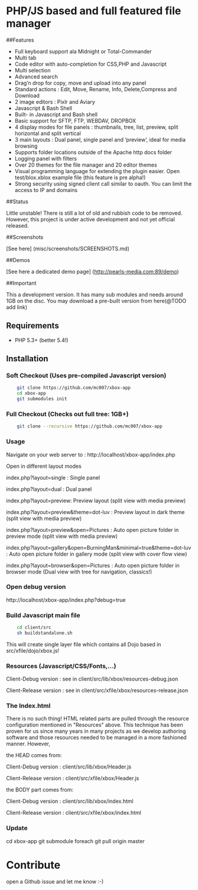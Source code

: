 PHP/JS based and full featured file manager
===========================================

##Features
 
 - Full keyboard support ala Midnight or Total-Commander 
 - Multi tab 
 - Code editor with auto-completion for CSS,PHP and Javascript 
 - Multi selection
 - Advanced search
 - Drag’n drop for copy, move and upload into any panel
 - Standard actions : Edit, Move, Rename, Info, Delete,Compress and Download
 - 2 image editors : Pixlr and Aviary
 - Javascript & Bash Shell
 - Built- in Javascript and Bash shell
 - Basic support for SFTP, FTP, WEBDAV, DROPBOX
 - 4 display modes for file panels : thumbnails, tree, list, preview, split horizontal and split vertical
 - 3 main layouts : Dual panel, single panel and ‘preview’, ideal for media browsing
 - Supports folder locations outside of the Apache http docs folder
 - Logging panel with filters
 - Over 20 themes for the file manager and 20 editor themes
 - Visual programming language for extending the plugin easier. Open test/blox.xblox example file (this feature is pre alpha!)
 - Strong security using signed client call similar to oauth. You can limit the access to IP and domains

##Status

Little unstable! There is still a lot of old and rubbish code to be removed. However, this project is under active development and not yet official released.


##Screenshots

[See here] (misc/screenshots/SCREENSHOTS.md)

##Demos

[See here a dedicated demo page] (http://pearls-media.com:89/demo)


##Important

This a development version. It has many sub modules and needs around 1GB on the disc. You may download a pre-built version from here(@TODO add link) 

## Requirements 

- PHP 5.3+ (better 5.4!)

## Installation 

### Soft Checkout (Uses pre-compiled Javascript version)

``` bash 
    git clone https://github.com/mc007/xbox-app
    cd xbox-app
    git submodules init
```

### Full Checkout (Checks out full tree: 1GB+)

``` bash 
    git clone --recursive https://github.com/mc007/xbox-app    
```

### Usage

Navigate on your web server to : http://localhost/xbox-app/index.php

Open in different layout modes 

index.php?layout=single : Single panel

index.php?layout=dual : Dual panel

index.php?layout=preview:  Preview layout (split view with media preview)

index.php?layout=preview&theme=dot-luv : Preview layout in dark theme (split view with media preview)

index.php?layout=preview&open=Pictures : Auto open picture folder in preview mode (split view with media preview)

index.php?layout=gallery&open=BurningMan&minimal=true&theme=dot-luv : Auto open picture folder in gallery mode (split view with cover flow view)

index.php?layout=browser&open=Pictures : Auto open picture folder in browser mode (Dual view with tree for navigation, classics!)

  
### Open debug version 

http://localhost/xbox-app/index.php?debug=true

### Build Javascript main file

``` bash
    cd client/src
    sh buildstandalone.sh    
```
This will create single layer file which contains all Dojo based in src/xfile/dojo/xbox.js!

### Resources (Javascript/CSS/Fonts,...)

Client-Debug version : see in client/src/lib/xbox/resources-debug.json

Client-Release version : see in client/src/xfile/xbox/resources-release.json


### The Index.html 

There is no such thing! HTML related parts are pulled through the resource configuration mentioned in "Resources" above.
This technique has been proven for us since many years in many projects as we develop authoring software and those resources
needed to be managed in a more fashioned manner. However,

the HEAD comes from:

Client-Debug version : client/src/lib/xbox/Header.js

Client-Release version : client/src/xfile/xbox/Header.js


the BODY part comes from:

Client-Debug version : client/src/lib/xbox/index.html

Client-Release version : client/src/xfile/xbox/index.html




### Update 

cd xbox-app
git submodule foreach git pull origin master

# Contribute

open a Github issue and let me know :-)

